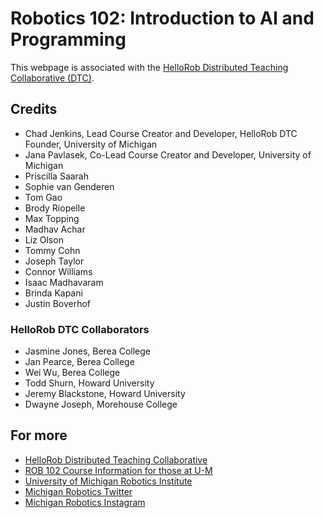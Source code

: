 # Robotics 102: Introduction to AI and Programming

This webpage is associated with the [HelloRob Distributed Teaching Collaborative (DTC)](https://hellorob.org).

## Credits
- Chad Jenkins, Lead Course Creator and Developer, HelloRob DTC Founder, University of Michigan
- Jana Pavlasek, Co-Lead Course Creator and Developer, University of Michigan
- Priscilla Saarah
- Sophie van Genderen
- Tom Gao
- Brody Riopelle
- Max Topping
- Madhav Achar
- Liz Olson
- Tommy Cohn
- Joseph Taylor
- Connor Williams
- Isaac Madhavaram
- Brinda Kapani
- Justin Boverhof

### HelloRob DTC Collaborators
- Jasmine Jones, Berea College
- Jan Pearce, Berea College
- Wei Wu, Berea College
- Todd Shurn, Howard University
- Jeremy Blackstone, Howard University
- Dwayne Joseph, Morehouse College

## For more
- [HelloRob Distributed Teaching Collaborative](http://hellorob.org)
- [ROB 102 Course Information for those at U-M](https://robotics.umich.edu/academic-program/course-offerings/rob102/)
- [University of Michigan Robotics Institute](https://robotics.umich.edu)
- [Michigan Robotics Twitter](http://twitter.com/umrobotics)
- [Michigan Robotics Instagram](http://instagram.com/umrobotics/)
